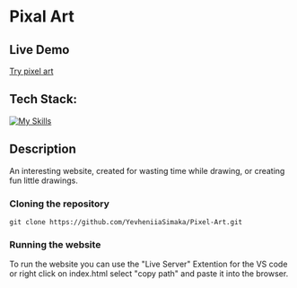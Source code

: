 # Pixal Art

## Live Demo

[Try pixel art](<[https://pomodoro-timer-eight-beryl.vercel.app/](https://yevheniiasimaka.github.io/Pixel-Art/)>)

## Tech Stack:

[![My Skills](https://skillicons.dev/icons?i=html,css,js,tailwind)](https://skillicons.dev)

## Description

An interesting website, created for wasting time while drawing, or creating fun little drawings.

### Cloning the repository

```shell
git clone https://github.com/YevheniiaSimaka/Pixel-Art.git
```

### Running the website

To run the website you can use the "Live Server" Extention for the VS code or right click on index.html select "copy path" and paste it into the browser.
